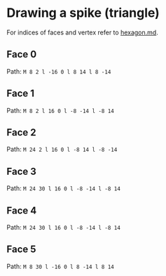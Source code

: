 # Drawing a spike (triangle)

For indices of faces and vertex refer to [hexagon.md](hexagons.md).

## Face 0

Path: `M 8 2 l -16 0 l 8 14 l 8 -14`


## Face 1

Path: `M 8 2 l 16 0 l -8 -14 l -8 14`

## Face 2

Path: `M 24 2 l 16 0 l -8 14 l -8 -14`

## Face 3

Path: `M 24 30 l 16 0 l -8 -14 l -8 14`

## Face 4

Path: `M 24 30 l 16 0 l -8 -14 l -8 14`

## Face 5

Path: `M 8 30 l -16 0 l 8 -14 l 8 14`




